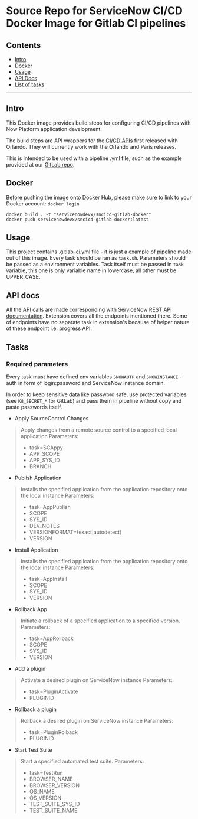 # Source Repo for ServiceNow CI/CD Docker Image for Gitlab CI pipelines

## Contents

- [Intro](#intro)
- [Docker](#Docker)
- [Usage](#usage)
- [API Docs](#api-docs)
- [List of tasks](#tasks)

---

## Intro

This Docker image provides build steps for configuring CI/CD pipelines with Now Platform application development. 

The build steps are API wrappers for the  [CI/CD APIs](https://developer.servicenow.com/dev.do#!/reference/api/paris/rest/cicd-api) first released with Orlando. They will currently work with the Orlando and Paris releases. 

This is intended to be used with a pipeline .yml file, such as the example provided at our [GitLab repo](https://gitlab.com/ServiceNow-DevX/sncicd-gitlab-pipeline/-/blob/master/.gitlab-ci.yml).

## Docker

Before pushing the image onto Docker Hub, please make sure to link to your Docker account: `docker login` 

```shell script
docker build . -t "servicenowdevx/sncicd-gitlab-docker"
docker push servicenowdevx/sncicd-gitlab-docker:latest
```

## Usage

This project contains [.gitlab-ci.yml](.gitlab-ci.yml) file - it is just a example of pipeline made out of this image. Every task should be ran as `task.sh`. Parameters should be passed as a environment variables. Task itself must be passed in `task` variable, this one is only variable name in lowercase, all other must be UPPER_CASE.

## API docs

All the API calls are made corresponding with ServiceNow [REST API documentation](https://developer.servicenow.com/dev.do#!/reference/api/orlando/rest/cicd-api). Extension covers all the endpoints mentioned there. Some of endpoints have no separate task in extension's because of helper nature of these endpoint i.e. progress API.

## Tasks

### Required parameters

Every task must have defined env variables `SNOWAUTH` and `SNOWINSTANCE` - auth in form of login:password and ServiceNow instance domain.

In order to keep sensitive data like password safe, use protected variables (see `K8_SECRET_*` for GitLab) and pass them in pipeline without copy and paste passwords itself.

- Apply SourceControl Changes
> Apply changes from a remote source control to a specified local application
> Parameters:
> - task=SCAppy
> - APP_SCOPE
> - APP_SYS_ID
> - BRANCH

- Publish Application
> Installs the specified application from the application repository onto the local instance
> Parameters:
> - task=AppPublish
> - SCOPE
> - SYS_ID
> - DEV_NOTES
> - VERSIONFORMAT=(exact|autodetect)
> - VERSION

- Install Application
> Installs the specified application from the application repository onto the local instance
> Parameters:
> - task=AppInstall
> - SCOPE 
> - SYS_ID
> - VERSION

- Rollback App
> Initiate a rollback of a specified application to a specified version.
> Parameters:
> - task=AppRollback
> - SCOPE 
> - SYS_ID
> - VERSION

- Add a plugin
> Activate a desired plugin on ServiceNow instance
> Parameters:
> - task=PluginActivate
> - PLUGINID

- Rollback a plugin
> Rollback a desired plugin on ServiceNow instance
> Parameters:
> - task=PluginRolback
> - PLUGINID

- Start Test Suite
> Start a specified automated test suite. 
> Parameters:
> - task=TestRun
> - BROWSER_NAME
> - BROWSER_VERSION
> - OS_NAME
> - OS_VERSION
> - TEST_SUITE_SYS_ID
> - TEST_SUITE_NAME

